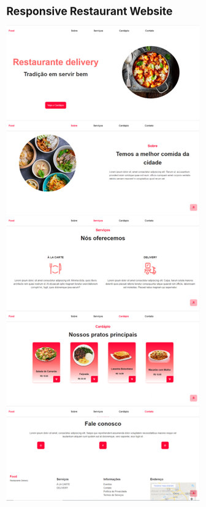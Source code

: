 # Responsive Restaurant Website
 
<img src="./github/home.PNG"><br>
<img src="./github/about.PNG"><br>
<img src="./github/services.PNG"><br>
<img src="./github/menu.PNG"><br>
<img src="./github/contact.PNG"><br>
